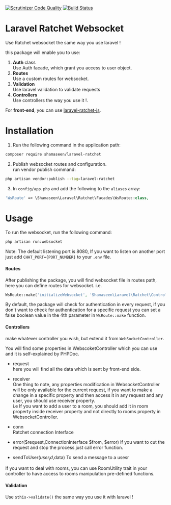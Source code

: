 [![Scrutinizer Code Quality](https://scrutinizer-ci.com/g/mshamaseen/laravel-ratchet/badges/quality-score.png?b=master)](https://scrutinizer-ci.com/g/mshamaseen/laravel-ratchet/?branch=master)
[![Build Status](https://scrutinizer-ci.com/g/mshamaseen/laravel-ratchet/badges/build.png?b=master)](https://scrutinizer-ci.com/g/mshamaseen/laravel-ratchet/build-status/master)


# Laravel Ratchet Websocket
Use Ratchet websocket the same way you use laravel !

this package will enable you to use:

1. **Auth** class \
    Use Auth facade, which grant you access to user object.
2. **Routes** \
    Use a custom routes for websocket.
3. **Validation** \
Use laravel validation to validate requests
4. **Controllers** \
Use controllers the way you use it !.

For **front-end**, you can use [laravel-ratchet-js](https://github.com/mshamaseen/laravel-ratchet-js).
# Installation
1. Run the following command in the application path:
```bash
composer require shamaseen/laravel-ratchet
```

2. Publish websocket routes and configuration. \
run vendor publish command:
```bash
php artisan vendor:publish --tag=laravel-ratchet
```

3. In `config/app.php` and add the following to the `aliases` array:

```php
'WsRoute' => \Shamaseen\Laravel\Ratchet\Facades\WsRoute::class,
```

# Usage
To run the websocket, run the following command:

```bash
php artisan run:websocket
```
Note: The default listening port is 8080, If you want to listen on another port just add `CHAT_PORT={PORT_NUMBER}` to your `.env` file.

#### Routes
After publishing the package, you will find websocket file in routes path, here you can define routes for websocket.
i.e.
```php
WsRoute::make('initializeWebsocket', 'Shamaseen\Laravel\Ratchet\Controllers\InitializeController', 'index');
```

By default, the package will check for authentication in every request, if you don't want to check for authentication for a specific request you can set a false boolean value in the 4th parameter in `WsRoute::make` function.

#### Controllers
make whatever controller you wish, but extend it from `WebSocketController`.

You will find some properties in WebscoketController which you can use and it is self-explained by PHPDoc.

* request \
here you will find all the data which is sent by front-end  side.

* receiver \
One thing to note, any properties modification in WebsocketController will be only available for the current request, if you want to make a change in a specific property and then access it in any request and any user, you should use receiver property. \
i.e If you want to add a user to a room, you should add it in room property inside receiver property and not directly to rooms property in WebsocketController.

* conn \
Ratchet connection Interface

* error($request,ConnectionInterface $from, $error)
If you want to cut the request and stop the process just call error function.

* sendToUser($user_id,$data)
To send a message to a usesr

If you want to deal with rooms, you can use RoomUtility trait in your controller to have access to rooms manipulation pre-defined functions. 

#### Validation
Use `$this->validate()` the same way you use it with laravel !

